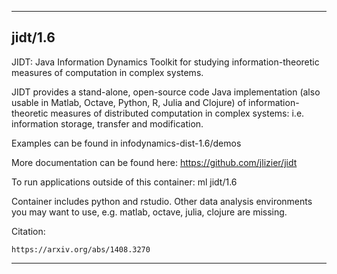 
----------------------------------
## jidt/1.6 ##

JIDT: Java Information Dynamics Toolkit for studying information-theoretic 
measures of computation in complex systems.

JIDT provides a stand-alone, open-source code Java implementation (also usable
in Matlab, Octave, Python, R, Julia and Clojure) of information-theoretic 
measures of distributed computation in complex systems: i.e. information 
storage, transfer and modification.

Examples can be found in infodynamics-dist-1.6/demos

More documentation can be found here: https://github.com/jlizier/jidt

To run applications outside of this container: ml jidt/1.6

Container includes python and rstudio. Other data analysis environments you 
may want to use, e.g. matlab, octave, julia, clojure are missing.

Citation:
```
https://arxiv.org/abs/1408.3270
```

----------------------------------
